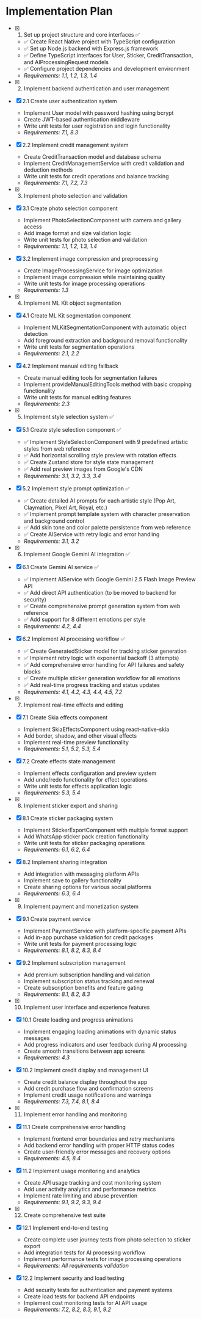 # Implementation Plan

- [x] 1. Set up project structure and core interfaces ✅
  - ✅ Create React Native project with TypeScript configuration
  - ✅ Set up Node.js backend with Express.js framework
  - ✅ Define TypeScript interfaces for User, Sticker, CreditTransaction, and AIProcessingRequest models
  - ✅ Configure project dependencies and development environment
  - _Requirements: 1.1, 1.2, 1.3, 1.4_

- [x] 2. Implement backend authentication and user management
- [x] 2.1 Create user authentication system
  - Implement User model with password hashing using bcrypt
  - Create JWT-based authentication middleware
  - Write unit tests for user registration and login functionality
  - _Requirements: 7.1, 8.3_

- [x] 2.2 Implement credit management system
  - Create CreditTransaction model and database schema
  - Implement CreditManagementService with credit validation and deduction methods
  - Write unit tests for credit operations and balance tracking
  - _Requirements: 7.1, 7.2, 7.3_

- [x] 3. Implement photo selection and validation
- [x] 3.1 Create photo selection component
  - Implement PhotoSelectionComponent with camera and gallery access
  - Add image format and size validation logic
  - Write unit tests for photo selection and validation
  - _Requirements: 1.1, 1.2, 1.3, 1.4_

- [x] 3.2 Implement image compression and preprocessing
  - Create ImageProcessingService for image optimization
  - Implement image compression while maintaining quality
  - Write unit tests for image processing operations
  - _Requirements: 1.3_

- [x] 4. Implement ML Kit object segmentation
- [x] 4.1 Create ML Kit segmentation component
  - Implement MLKitSegmentationComponent with automatic object detection
  - Add foreground extraction and background removal functionality
  - Write unit tests for segmentation operations
  - _Requirements: 2.1, 2.2_

- [x] 4.2 Implement manual editing fallback
  - Create manual editing tools for segmentation failures
  - Implement provideManualEditingTools method with basic cropping functionality
  - Write unit tests for manual editing features
  - _Requirements: 2.3_

- [x] 5. Implement style selection system ✅
- [x] 5.1 Create style selection component ✅
  - ✅ Implement StyleSelectionComponent with 9 predefined artistic styles from web reference
  - ✅ Add horizontal scrolling style preview with rotation effects
  - ✅ Create Zustand store for style state management
  - ✅ Add real preview images from Google's CDN
  - _Requirements: 3.1, 3.2, 3.3, 3.4_

- [x] 5.2 Implement style prompt optimization ✅
  - ✅ Create detailed AI prompts for each artistic style (Pop Art, Claymation, Pixel Art, Royal, etc.)
  - ✅ Implement prompt template system with character preservation and background control
  - ✅ Add skin tone and color palette persistence from web reference
  - ✅ Create AIService with retry logic and error handling
  - _Requirements: 3.1, 3.2_

- [x] 6. Implement Google Gemini AI integration ✅
- [x] 6.1 Create Gemini AI service ✅
  - ✅ Implement AIService with Google Gemini 2.5 Flash Image Preview API
  - ✅ Add direct API authentication (to be moved to backend for security)
  - ✅ Create comprehensive prompt generation system from web reference
  - ✅ Add support for 8 different emotions per style
  - _Requirements: 4.2, 4.4_

- [x] 6.2 Implement AI processing workflow ✅
  - ✅ Create GeneratedSticker model for tracking sticker generation
  - ✅ Implement retry logic with exponential backoff (3 attempts)
  - ✅ Add comprehensive error handling for API failures and safety blocks
  - ✅ Create multiple sticker generation workflow for all emotions
  - ✅ Add real-time progress tracking and status updates
  - _Requirements: 4.1, 4.2, 4.3, 4.4, 4.5, 7.2_

- [x] 7. Implement real-time effects and editing
- [x] 7.1 Create Skia effects component
  - Implement SkiaEffectsComponent using react-native-skia
  - Add border, shadow, and other visual effects
  - Implement real-time preview functionality
  - _Requirements: 5.1, 5.2, 5.3, 5.4_

- [x] 7.2 Create effects state management
  - Implement effects configuration and preview system
  - Add undo/redo functionality for effect operations
  - Write unit tests for effects application logic
  - _Requirements: 5.3, 5.4_

- [x] 8. Implement sticker export and sharing
- [x] 8.1 Create sticker packaging system
  - Implement StickerExportComponent with multiple format support
  - Add WhatsApp sticker pack creation functionality
  - Write unit tests for sticker packaging operations
  - _Requirements: 6.1, 6.2, 6.4_

- [x] 8.2 Implement sharing integration
  - Add integration with messaging platform APIs
  - Implement save to gallery functionality
  - Create sharing options for various social platforms
  - _Requirements: 6.3, 6.4_

- [x] 9. Implement payment and monetization system
- [x] 9.1 Create payment service
  - Implement PaymentService with platform-specific payment APIs
  - Add in-app purchase validation for credit packages
  - Write unit tests for payment processing logic
  - _Requirements: 8.1, 8.2, 8.3, 8.4_

- [x] 9.2 Implement subscription management
  - Add premium subscription handling and validation
  - Implement subscription status tracking and renewal
  - Create subscription benefits and feature gating
  - _Requirements: 8.1, 8.2, 8.3_

- [x] 10. Implement user interface and experience features
- [x] 10.1 Create loading and progress animations
  - Implement engaging loading animations with dynamic status messages
  - Add progress indicators and user feedback during AI processing
  - Create smooth transitions between app screens
  - _Requirements: 4.3_

- [x] 10.2 Implement credit display and management UI
  - Create credit balance display throughout the app
  - Add credit purchase flow and confirmation screens
  - Implement credit usage notifications and warnings
  - _Requirements: 7.3, 7.4, 8.1, 8.4_

- [x] 11. Implement error handling and monitoring
- [x] 11.1 Create comprehensive error handling
  - Implement frontend error boundaries and retry mechanisms
  - Add backend error handling with proper HTTP status codes
  - Create user-friendly error messages and recovery options
  - _Requirements: 4.5, 8.4_

- [x] 11.2 Implement usage monitoring and analytics
  - Create API usage tracking and cost monitoring system
  - Add user activity analytics and performance metrics
  - Implement rate limiting and abuse prevention
  - _Requirements: 9.1, 9.2, 9.3, 9.4_

- [x] 12. Create comprehensive test suite
- [x] 12.1 Implement end-to-end testing
  - Create complete user journey tests from photo selection to sticker export
  - Add integration tests for AI processing workflow
  - Implement performance tests for image processing operations
  - _Requirements: All requirements validation_

- [x] 12.2 Implement security and load testing
  - Add security tests for authentication and payment systems
  - Create load tests for backend API endpoints
  - Implement cost monitoring tests for AI API usage
  - _Requirements: 7.2, 8.2, 8.3, 9.1, 9.2_